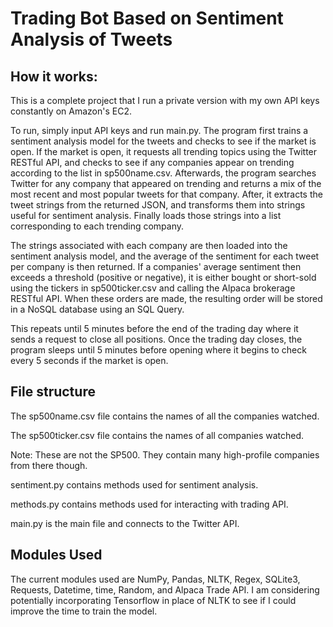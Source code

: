 # Trading Bot Based on Sentiment Analysis of Tweets
## How it works:
This is a complete project that I run a private version with my own API keys constantly on Amazon's EC2.

To run, simply input API keys and run main.py.
The program first trains a sentiment analysis model for the tweets and checks to see if the market is open. If the market is open, it requests all trending topics using the Twitter RESTful API, and checks to see if any companies appear on trending according to the list in sp500name.csv.
Afterwards, the program searches Twitter for any company that appeared on trending and returns a mix of the most recent and most popular tweets for that company. After, it extracts the tweet strings from the returned JSON, and transforms them into strings useful for sentiment analysis. Finally loads those strings into a list corresponding to each trending company.

The strings associated with each company are then loaded into the sentiment analysis model, and the average of the sentiment for each tweet per company is then returned.
If a companies' average sentiment then exceeds a threshold (positive or negative), it is either bought or short-sold using the tickers in sp500ticker.csv and calling the Alpaca brokerage RESTful API. When these orders are made, the resulting order will be stored in a NoSQL database using an SQL Query.

This repeats until 5 minutes before the end of the trading day where it sends a request to close all positions. Once the trading day closes, the program sleeps until 5 minutes before opening where it begins to check every 5 seconds if the market is open.

## File structure
The sp500name.csv file contains the names of all the companies watched.

The sp500ticker.csv file contains the names of all companies watched.

Note: These are not the SP500. They contain many high-profile companies from there though.


sentiment.py contains methods used for sentiment analysis.

methods.py contains methods used for interacting with trading API.

main.py is the main file and connects to the Twitter API.

## Modules Used
The current modules used are NumPy, Pandas, NLTK, Regex, SQLite3, Requests, Datetime, time, Random, and Alpaca Trade API.
I am considering potentially incorporating Tensorflow in place of NLTK to see if I could improve the time to train the model.
